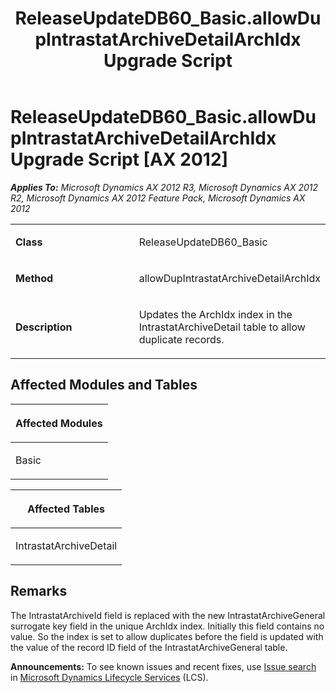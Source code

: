 ﻿---
title: ReleaseUpdateDB60_Basic.allowDupIntrastatArchiveDetailArchIdx Upgrade Script
TOCTitle: ReleaseUpdateDB60_Basic.allowDupIntrastatArchiveDetailArchIdx Upgrade Script
ms:assetid: dee0c48e-f31b-b3cb-55d6-7a0785fee84b
ms:mtpsurl: https://msdn.microsoft.com/en-us/library/JJ737267(v=AX.60)
ms:contentKeyID: 49711709
ms.date: 05/18/2015
mtps_version: v=AX.60
---

# ReleaseUpdateDB60\_Basic.allowDupIntrastatArchiveDetailArchIdx Upgrade Script [AX 2012]


_**Applies To:** Microsoft Dynamics AX 2012 R3, Microsoft Dynamics AX 2012 R2, Microsoft Dynamics AX 2012 Feature Pack, Microsoft Dynamics AX 2012_

<table>
<colgroup>
<col style="width: 50%" />
<col style="width: 50%" />
</colgroup>
<tbody>
<tr class="odd">
<td><p><strong>Class</strong></p></td>
<td><p>ReleaseUpdateDB60_Basic</p></td>
</tr>
<tr class="even">
<td><p><strong>Method</strong></p></td>
<td><p>allowDupIntrastatArchiveDetailArchIdx</p></td>
</tr>
<tr class="odd">
<td><p><strong>Description</strong></p></td>
<td><p>Updates the ArchIdx index in the IntrastatArchiveDetail table to allow duplicate records.</p></td>
</tr>
</tbody>
</table>


## Affected Modules and Tables

<table>
<colgroup>
<col style="width: 100%" />
</colgroup>
<thead>
<tr class="header">
<th><p>Affected Modules</p></th>
</tr>
</thead>
<tbody>
<tr class="odd">
<td><p>Basic</p></td>
</tr>
</tbody>
</table>


<table>
<colgroup>
<col style="width: 100%" />
</colgroup>
<thead>
<tr class="header">
<th><p>Affected Tables</p></th>
</tr>
</thead>
<tbody>
<tr class="odd">
<td><p>IntrastatArchiveDetail</p></td>
</tr>
</tbody>
</table>


## Remarks

The IntrastatArchiveId field is replaced with the new IntrastatArchiveGeneral surrogate key field in the unique ArchIdx index. Initially this field contains no value. So the index is set to allow duplicates before the field is updated with the value of the record ID field of the IntrastatArchiveGeneral table.

  
**Announcements:** To see known issues and recent fixes, use [Issue search](http://go.microsoft.com/fwlink/?linkid=389258) in [Microsoft Dynamics Lifecycle Services](http://go.microsoft.com/fwlink/?linkid=306505) (LCS).

